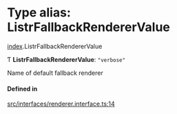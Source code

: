 # Type alias: ListrFallbackRendererValue

[index](../modules/index.md).ListrFallbackRendererValue

Ƭ **ListrFallbackRendererValue**: ``"verbose"``

Name of default fallback renderer

#### Defined in

[src/interfaces/renderer.interface.ts:14](https://github.com/cenk1cenk2/listr2/blob/a554689/src/interfaces/renderer.interface.ts#L14)
